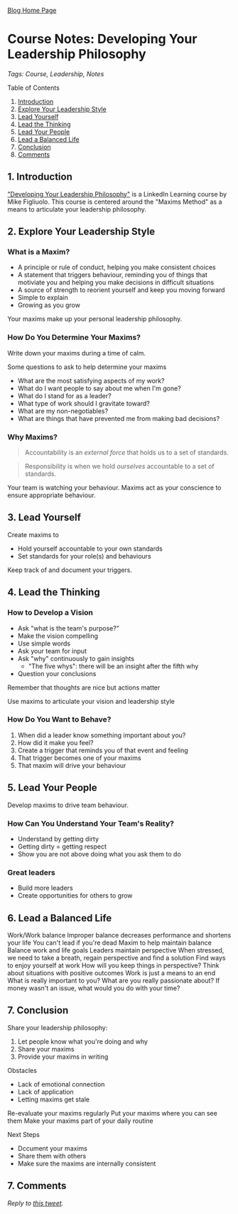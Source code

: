 [Blog Home Page](../../README.md)

# Course Notes: Developing Your Leadership Philosophy

_Tags: Course, Leadership, Notes_

Table of Contents
1. [Introduction](#introduction)
2. [Explore Your Leadership Style](#explore)
3. [Lead Yourself](#yourself)
4. [Lead the Thinking](#thinking)
5. [Lead Your People](#people)
6. [Lead a Balanced Life](#life)
7. [Conclusion](#conclusion)
8. [Comments](#comments)

## 1. <a name='introduction'></a>Introduction

["Developing Your Leadership Philosophy"](https://www.linkedin.com/learning-login/share?forceAccount=false&redirect=https%3A%2F%2Fwww.linkedin.com%2Flearning%2Fdeveloping-your-leadership-philosophy%3Ftrk%3Dshare_ent_url&account=86125970) is a LinkedIn Learning course by Mike Figliuolo. This course is centered around the "Maxims Method" as a means to articulate your leadership philosophy.

## 2. <a name='explore'></a>Explore Your Leadership Style

### What is a Maxim?

* A principle or rule of conduct, helping you make consistent choices
* A statement that triggers behaviour, reminding you of things that motiviate you and helping you make decisions in difficult situations
* A source of strength to reorient yourself and keep you moving forward
* Simple to explain
* Growing as you grow

Your maxims make up your personal leadership philosophy.

### How Do You Determine Your Maxims?

Write down your maxims during a time of calm.

Some questions to ask to help determine your maxims
* What are the most satisfying aspects of my work?
* What do I want people to say about me when I'm gone?
* What do I stand for as a leader?
* What type of work should I gravitate toward?
* What are my non-negotiables?
* What are things that have prevented me from making bad decisions?

### Why Maxims?

> Accountability is an *external force* that holds us to a set of standards.

> Responsibility is when we hold *ourselves* accountable to a set of standards.

Your team is watching your behaviour. Maxims act as your conscience to ensure appropriate behaviour.

## 3. <a name='yourself'></a>Lead Yourself

Create maxims to
* Hold yourself accountable to your own standards
* Set standards for your role(s) and behaviours

Keep track of and document your triggers.

## 4. <a name='thinking'></a>Lead the Thinking

### How to Develop a Vision

* Ask "what is the team's purpose?"
* Make the vision compelling
* Use simple words
* Ask your team for input
* Ask "why" continuously to gain insights
  * "The five whys": there will be an insight after the fifth why
* Question your conclusions

Remember that thoughts are nice but actions matter

Use maxims to articulate your vision and leadership style

### How Do You Want to Behave?

1. When did a leader know something important about you?
2. How did it make you feel?
3. Create a trigger that reminds you of that event and feeling
4. That trigger becomes one of your maxims
5. That maxim will drive your behaviour

## 5. <a name='people'></a>Lead Your People

Develop maxims to drive team behaviour.

### How Can You Understand Your Team's Reality?

* Understand by getting dirty
* Getting dirty = getting respect
* Show you are not above doing what you ask them to do

### Great leaders

* Build more leaders
* Create opportunities for others to grow

## 6. <a name='life'></a>Lead a Balanced Life

Work/Work balance
Improper balance decreases performance and shortens your life
You can't lead if you're dead
Maxim to help maintain balance
Balance work and life goals
Leaders maintain perspective
When stressed, we need to take a breath, regain perspective and find a solution
Find ways to enjoy yourself at work
How will you keep things in perspective?
Think about situations with positive outcomes
Work is just a means to an end
What is really important to you?
What are you really passionate about?
If money wasn't an issue, what would you do with your time?

## 7. <a name='conclusion'></a>Conclusion

Share your leadership philosophy:
1. Let people know what you're doing and why
2. Share your maxims
3. Provide your maxims in writing

Obstacles
* Lack of emotional connection
* Lack of application
* Letting maxims get stale

Re-evaluate your maxims regularly
Put your maxims where you can see them
Make your maxims part of your daily routine

Next Steps
* Dccument your maxims
* Share them with others
* Make sure the maxims are internally consistent

## 7. <a name='comments'></a>Comments

_Reply to [this tweet](https://twitter.com/innochi_mob/status/1364747341593534466)._